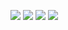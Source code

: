 ![](http://artsmia.github.io/svg-logos/white/mark.svg)
![](http://artsmia.github.io/svg-logos/white/wordmark.svg)
![](http://artsmia.github.io/svg-logos/black/mark.svg)
![](http://artsmia.github.io/svg-logos/black/wordmark.svg)
